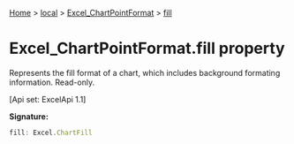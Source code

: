 [Home](./index) &gt; [local](local.md) &gt; [Excel\_ChartPointFormat](local.excel_chartpointformat.md) &gt; [fill](local.excel_chartpointformat.fill.md)

# Excel\_ChartPointFormat.fill property

Represents the fill format of a chart, which includes background formating information. Read-only. 

 \[Api set: ExcelApi 1.1\]

**Signature:**
```javascript
fill: Excel.ChartFill
```
